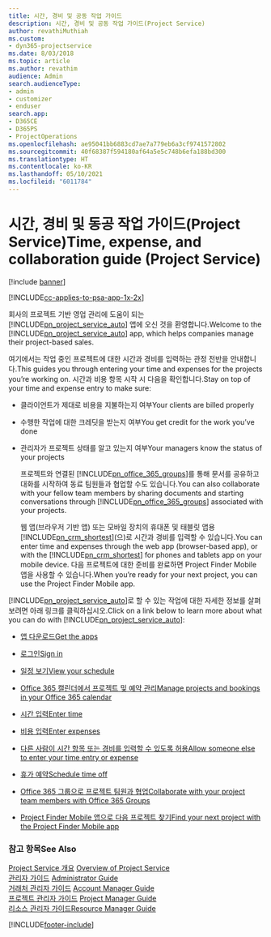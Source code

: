 ```yaml
---
title: 시간, 경비 및 공동 작업 가이드
description: 시간, 경비 및 공동 작업 가이드(Project Service)
author: revathiMuthiah
ms.custom:
- dyn365-projectservice
ms.date: 8/03/2018
ms.topic: article
ms.author: revathim
audience: Admin
search.audienceType:
- admin
- customizer
- enduser
search.app:
- D365CE
- D365PS
- ProjectOperations
ms.openlocfilehash: ae95041bb6883cd7ae7a779eb6a3cf9741572802
ms.sourcegitcommit: 40f68387f594180af64a5e5c748b6efa188bd300
ms.translationtype: HT
ms.contentlocale: ko-KR
ms.lasthandoff: 05/10/2021
ms.locfileid: "6011784"
---
```

# <a name="time-expense-and-collaboration-guide-project-service"></a><span data-ttu-id="a80ee-103">시간, 경비 및 동공 작업 가이드(Project Service)</span><span class="sxs-lookup"><span data-stu-id="a80ee-103">Time, expense, and collaboration guide (Project Service)</span></span>

[!include [banner](../includes/psa-now-project-operations.md)]

[!INCLUDE[cc-applies-to-psa-app-1x-2x](../includes/cc-applies-to-psa-app-1x-2x.md)]

<span data-ttu-id="a80ee-104">회사의 프로젝트 기반 영업 관리에 도움이 되는 [!INCLUDE[pn_project_service_auto](../includes/pn-project-service-auto.md)] 앱에 오신 것을 환영합니다.</span><span class="sxs-lookup"><span data-stu-id="a80ee-104">Welcome to the [!INCLUDE[pn_project_service_auto](../includes/pn-project-service-auto.md)] app, which helps companies manage their project-based sales.</span></span> 
  
 <span data-ttu-id="a80ee-105">여기에서는 작업 중인 프로젝트에 대한 시간과 경비를 입력하는 관정 전반을 안내합니다.</span><span class="sxs-lookup"><span data-stu-id="a80ee-105">This guides you through entering your time and expenses for the projects you’re working on.</span></span> <span data-ttu-id="a80ee-106">시간과 비용 항목 시작 시 다음을 확인합니다.</span><span class="sxs-lookup"><span data-stu-id="a80ee-106">Stay on top of your time and expense entry to make sure:</span></span>  
  
- <span data-ttu-id="a80ee-107">클라이언트가 제대로 비용을 지불하는지 여부</span><span class="sxs-lookup"><span data-stu-id="a80ee-107">Your clients are billed properly</span></span>  
  
- <span data-ttu-id="a80ee-108">수행한 작업에 대한 크레딧을 받는지 여부</span><span class="sxs-lookup"><span data-stu-id="a80ee-108">You get credit for the work you’ve done</span></span>  
  
- <span data-ttu-id="a80ee-109">관리자가 프로젝트 상태를 알고 있는지 여부</span><span class="sxs-lookup"><span data-stu-id="a80ee-109">Your managers know the status of your projects</span></span>  
  
  <span data-ttu-id="a80ee-110">프로젝트와 연결된 [!INCLUDE[pn_office_365_groups](../includes/pn-office-365-groups.md)]를 통해 문서를 공유하고 대화를 시작하여 동료 팀원들과 협업할 수도 있습니다.</span><span class="sxs-lookup"><span data-stu-id="a80ee-110">You can also collaborate with your fellow team members by sharing documents and starting conversations through [!INCLUDE[pn_office_365_groups](../includes/pn-office-365-groups.md)] associated with your projects.</span></span>  
  
  <span data-ttu-id="a80ee-111">웹 앱(브라우저 기반 앱) 또는 모바일 장치의 휴대폰 및 태블릿 앱용 [!INCLUDE[pn_crm_shortest](../includes/pn-crm-shortest.md)](으)로 시간과 경비를 입력할 수 있습니다.</span><span class="sxs-lookup"><span data-stu-id="a80ee-111">You can enter time and expenses through the web app (browser-based app), or with the [!INCLUDE[pn_crm_shortest](../includes/pn-crm-shortest.md)] for phones and tablets app on your mobile device.</span></span> <span data-ttu-id="a80ee-112">다음 프로젝트에 대한 준비를 완료하면 Project Finder Mobile 앱을 사용할 수 있습니다.</span><span class="sxs-lookup"><span data-stu-id="a80ee-112">When you’re ready for your next project, you can use the Project Finder Mobile app.</span></span>  
  
<span data-ttu-id="a80ee-113">[!INCLUDE[pn_project_service_auto](../includes/pn-project-service-auto.md)]로 할 수 있는 작업에 대한 자세한 정보를 살펴보려면 아래 링크를 클릭하십시오.</span><span class="sxs-lookup"><span data-stu-id="a80ee-113">Click on a link below to learn more about what you can do with [!INCLUDE[pn_project_service_auto](../includes/pn-project-service-auto.md)]:</span></span>  
  
-   [<span data-ttu-id="a80ee-114">앱 다운로드</span><span class="sxs-lookup"><span data-stu-id="a80ee-114">Get the apps</span></span>](../psa/get-apps.md)  
  
-   [<span data-ttu-id="a80ee-115">로그인</span><span class="sxs-lookup"><span data-stu-id="a80ee-115">Sign in</span></span>](../psa/sign-in.md)  
  
-   [<span data-ttu-id="a80ee-116">일정 보기</span><span class="sxs-lookup"><span data-stu-id="a80ee-116">View your schedule</span></span>](../psa/view-schedule.md)  
  
-   [<span data-ttu-id="a80ee-117">Office 365 캘린더에서 프로젝트 및 예약 관리</span><span class="sxs-lookup"><span data-stu-id="a80ee-117">Manage projects and bookings in your Office 365 calendar</span></span>](../psa/manage-project-bookings-office-365-calendar.md)  
  
-   [<span data-ttu-id="a80ee-118">시간 입력</span><span class="sxs-lookup"><span data-stu-id="a80ee-118">Enter time</span></span>](../psa/enter-time.md)  
  
-   [<span data-ttu-id="a80ee-119">비용 입력</span><span class="sxs-lookup"><span data-stu-id="a80ee-119">Enter expenses</span></span>](../psa/enter-expenses.md)  
  
-   [<span data-ttu-id="a80ee-120">다른 사람이 시간 항목 또는 경비를 입력할 수 있도록 허용</span><span class="sxs-lookup"><span data-stu-id="a80ee-120">Allow someone else to enter your time entry or expense</span></span>](../psa/allow-someone-else-enter-time-entry-expense.md)  
  
-   [<span data-ttu-id="a80ee-121">휴가 예약</span><span class="sxs-lookup"><span data-stu-id="a80ee-121">Schedule time off</span></span>](../psa/schedule-time-off.md)  
  
-   [<span data-ttu-id="a80ee-122">Office 365 그룹으로 프로젝트 팀원과 협업</span><span class="sxs-lookup"><span data-stu-id="a80ee-122">Collaborate with your project team members with Office 365 Groups</span></span>](../psa/collaborate-project-team-members-office-365-groups.md)  
  
-   [<span data-ttu-id="a80ee-123">Project Finder Mobile 앱으로 다음 프로젝트 찾기</span><span class="sxs-lookup"><span data-stu-id="a80ee-123">Find your next project with the Project Finder Mobile app</span></span>](../psa/find-next-project-finder-mobile-app.md)  
  
### <a name="see-also"></a><span data-ttu-id="a80ee-124">참고 항목</span><span class="sxs-lookup"><span data-stu-id="a80ee-124">See Also</span></span>  
 <span data-ttu-id="a80ee-125">[Project Service 개요](../psa/overview.md) </span><span class="sxs-lookup"><span data-stu-id="a80ee-125">[Overview of Project Service](../psa/overview.md) </span></span>  
 <span data-ttu-id="a80ee-126">[관리자 가이드](../psa/admin-guide.md) </span><span class="sxs-lookup"><span data-stu-id="a80ee-126">[Administrator Guide](../psa/admin-guide.md) </span></span>  
 <span data-ttu-id="a80ee-127">[거래처 관리자 가이드](../psa/account-manager-guide.md) </span><span class="sxs-lookup"><span data-stu-id="a80ee-127">[Account Manager Guide](../psa/account-manager-guide.md) </span></span>  
 <span data-ttu-id="a80ee-128">[프로젝트 관리자 가이드](../psa/project-manager-guide.md) </span><span class="sxs-lookup"><span data-stu-id="a80ee-128">[Project Manager Guide](../psa/project-manager-guide.md) </span></span>  
 [<span data-ttu-id="a80ee-129">리소스 관리자 가이드</span><span class="sxs-lookup"><span data-stu-id="a80ee-129">Resource Manager Guide</span></span>](../psa/resource-manager-guide.md)   


[!INCLUDE[footer-include](../includes/footer-banner.md)]